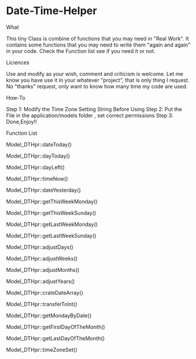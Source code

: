 Date-Time-Helper
================

What

This tiny Class is combine of functions that you may need in "Real Work".
It contains some functions that you may need to write them "again and again" in your code.
Check the Function list see if you need it or not.

Liciences 

Use and modify as your wish, comment and criticism is welcome.
Let me know you have use it in your whatever "project", that is only thing I request.
No "thanks" request, only want to know how many time my code are used.

How-To

Step 1: Modify the Time Zone Setting String Before Using
Step 2: Put the File in the application/models folder , set correct permissions
Step 3: Done,Enjoy!!

Function List 

Model_DTHpr::dateToday()

Model_DTHpr::dayToday()

Model_DTHpr::dayLeft()

Model_DTHpr::timeNow()

Model_DTHpr::dateYesterday()

Model_DTHpr::getThisWeekMonday()

Model_DTHpr::getThisWeekSunday()

Model_DTHpr::getLastWeekMonday()

Model_DTHpr::getLastWeekSunday()

Model_DTHpr::adjustDays()

Model_DTHpr::adjustWeeks()

Model_DTHpr::adjustMonths()

Model_DTHpr::adjustYears()

Model_DTHpr::crateDateArray()

Model_DTHpr::transferToInt()

Model_DTHpr::getMondayByDate()

Model_DTHpr::getFirstDayOfTheMonth()

Model_DTHpr::getLastDayOfTheMonth()

Model_DTHpr::timeZoneSet()



